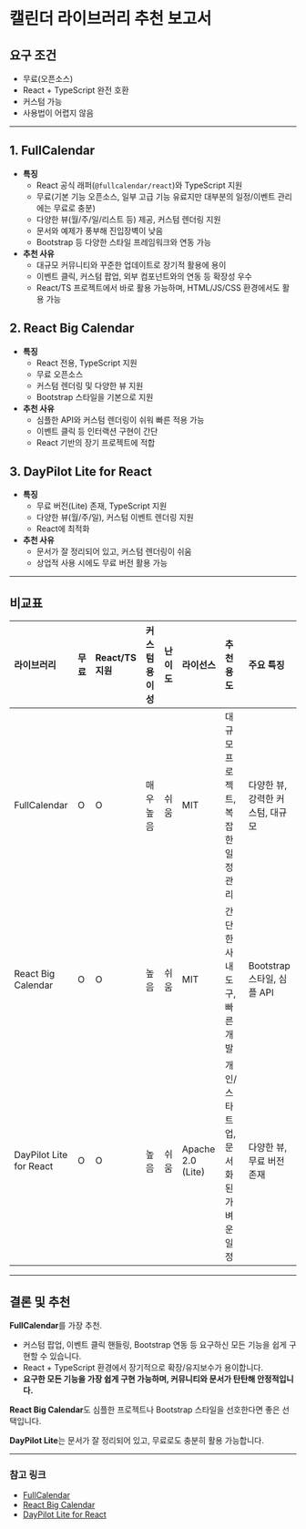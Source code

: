 
# 캘린더 라이브러리 추천 보고서

## 요구 조건

- 무료(오픈소스)
- React + TypeScript 완전 호환
- 커스텀 가능
- 사용법이 어렵지 않음

---

## 1. FullCalendar

- **특징**
    - React 공식 래퍼(`@fullcalendar/react`)와 TypeScript 지원
    - 무료(기본 기능 오픈소스, 일부 고급 기능 유료지만 대부분의 일정/이벤트 관리에는 무료로 충분)
    - 다양한 뷰(월/주/일/리스트 등) 제공, 커스텀 렌더링 지원
    - 문서와 예제가 풍부해 진입장벽이 낮음
    - Bootstrap 등 다양한 스타일 프레임워크와 연동 가능
- **추천 사유**
    - 대규모 커뮤니티와 꾸준한 업데이트로 장기적 활용에 용이
    - 이벤트 클릭, 커스텀 팝업, 외부 컴포넌트와의 연동 등 확장성 우수
    - React/TS 프로젝트에서 바로 활용 가능하며, HTML/JS/CSS 환경에서도 활용 가능

## 2. React Big Calendar

- **특징**
    - React 전용, TypeScript 지원
    - 무료 오픈소스
    - 커스텀 렌더링 및 다양한 뷰 지원
    - Bootstrap 스타일을 기본으로 지원
- **추천 사유**
    - 심플한 API와 커스텀 렌더링이 쉬워 빠른 적용 가능
    - 이벤트 클릭 등 인터랙션 구현이 간단
    - React 기반의 장기 프로젝트에 적합

## 3. DayPilot Lite for React

- **특징**
    - 무료 버전(Lite) 존재, TypeScript 지원
    - 다양한 뷰(월/주/일), 커스텀 이벤트 렌더링 지원
    - React에 최적화
- **추천 사유**
    - 문서가 잘 정리되어 있고, 커스텀 렌더링이 쉬움
    - 상업적 사용 시에도 무료 버전 활용 가능

---

## 비교표

| 라이브러리 | 무료 | React/TS 지원 | 커스텀 용이성 | 난이도 | 라이선스 | 추천 용도 | 주요 특징 |
| :-- | :-- | :-- | :-- | :-- | :-- | :-- | :-- |
| FullCalendar | O | O | 매우 높음 | 쉬움 | MIT | 대규모 프로젝트, 복잡한 일정 관리 | 다양한 뷰, 강력한 커스텀, 대규모 |
| React Big Calendar | O | O | 높음 | 쉬움 | MIT | 간단한 사내 도구, 빠른 개발 | Bootstrap 스타일, 심플 API |
| DayPilot Lite for React | O | O | 높음 | 쉬움 | Apache 2.0 (Lite) | 개인/스타트업, 문서화된 가벼운 일정 | 다양한 뷰, 무료 버전 존재 |

---

## 결론 및 추천

**FullCalendar**를 가장 추천.

- 커스텀 팝업, 이벤트 클릭 핸들링, Bootstrap 연동 등 요구하신 모든 기능을 쉽게 구현할 수 있습니다.
- React + TypeScript 환경에서 장기적으로 확장/유지보수가 용이합니다.
- **요구한 모든 기능을 가장 쉽게 구현 가능하며, 커뮤니티와 문서가 탄탄해 안정적입니다.**

**React Big Calendar**도 심플한 프로젝트나 Bootstrap 스타일을 선호한다면 좋은 선택입니다.

**DayPilot Lite**는 문서가 잘 정리되어 있고, 무료로도 충분히 활용 가능합니다.

---

### 참고 링크

- [FullCalendar](https://fullcalendar.io/docs/react)
- [React Big Calendar](https://github.com/jquense/react-big-calendar)
- [DayPilot Lite for React](https://react.daypilot.org/)
